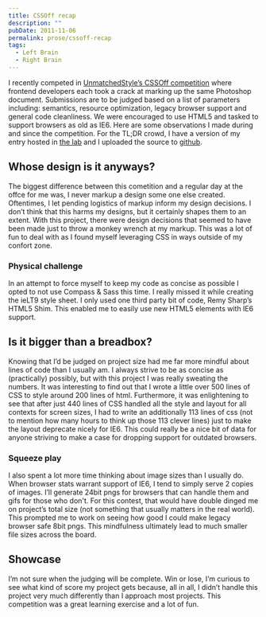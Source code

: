 ```yaml
---
title: CSSOff recap
description: ""
pubDate: 2011-11-06
permalink: prose/cssoff-recap
tags:
  - Left Brain
  - Right Brain
---
```


I recently competed in [UnmatchedStyle’s CSSOff competition](http://www.unmatchedstyle.com/cssoff/) where frontend developers each took a crack at marking up the same Photoshop document. Submissions are to be judged based on a list of parameters including: semantics, resource optimization, legacy browser support and general code cleanliness. We were encouraged to use HTML5 and tasked to support browsers as old as IE6. Here are some observations I made during and since the competition. For the TL;DR crowd, I have a version of my entry hosted in [the lab](http://lab.ryanparsley.com/tripledare) and I uploaded the source to [github](https://github.com/RyanParsley/TripleDare).

## Whose design is it anyways?

The biggest difference between this cometition and a regular day at the offce for me was, I never markup a design some one else created. Oftentimes, I let pending logistics of markup inform my design decisions. I don’t think that this harms my designs, but it certainly shapes them to an extent. With this project, there were design decisions that seemed to have been made just to throw a monkey wrench at my markup. This was a lot of fun to deal with as I found myself leveraging CSS in ways outside of my confort zone.

### Physical challenge

In an attempt to force myself to keep my code as concise as possible I opted to not use Compass & Sass this time. I really missed it while creating the ieLT9 style sheet. I only used one third party bit of code, Remy Sharp’s HTML5 Shim. This enabled me to easily use new HTML5 elements with IE6 support.

## Is it bigger than a breadbox?

Knowing that I’d be judged on project size had me far more mindful about lines of code than I usually am. I always strive to be as concise as (practically) possibly, but with this project I was really sweating the numbers. It was interesting to find out that I wrote a little over 500 lines of CSS to style around 200 lines of html. Furthermore, it was enlightening to see that after just 440 lines of CSS handled all the style and layout for all contexts for screen sizes, I had to write an additionally 113 lines of css (not to mention how many hours to think up those 113 clever lines) just to make the layout deprecate nicely for IE6. This could really be a nice bit of data for anyone striving to make a case for dropping support for outdated browsers.

### Squeeze play

I also spent a lot more time thinking about image sizes than I usually do. When browser stats warrant support of IE6, I tend to simply serve 2 copies of images. I’ll generate 24bit pngs for browsers that can handle them and gifs for those who don't. For this contest, that would have double dinged me on project’s total size (not something that usually matters in the real world). This prompted me to work on seeing how good I could make legacy browser safe 8bit pngs. This mindfulness ultimately lead to much smaller file sizes across the board.

## Showcase

I’m not sure when the judging will be complete. Win or lose, I’m curious to see what kind of score my project gets because, all in all, I didn’t handle this project very much differently than I approach most projects. This competition was a great learning exercise and a lot of fun.
